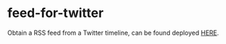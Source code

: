 feed-for-twitter
================

Obtain a RSS feed from a Twitter timeline, can be found deployed [HERE](http://feed-for-twitter.appspot.com/).

